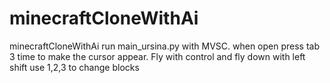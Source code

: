 # minecraftCloneWithAi
minecraftCloneWithAi run main_ursina.py with MVSC.
when open press tab 3 time to make the cursor appear.
Fly with control
and fly down with left shift
use 1,2,3 to change blocks
